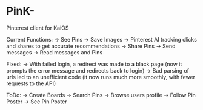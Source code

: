 # PinK-
Pinterest client for KaiOS

Current Functions:
-> See Pins
-> Save Images
-> Pinterest AI tracking clicks and shares to get accurate recommendations
-> Share Pins
-> Send messages
-> Read messages and Pins

Fixed:
-> With failed login, a redirect was made to a black page (now it prompts the error message and redirects back to login)
-> Bad parsing of urls led to an unefficient code (it now runs much more smoothly, with fewer requests to the API)

ToDo:
-> Create Boards
-> Search Pins
-> Browse users profile
-> Follow Pin Poster
-> See Pin Poster
